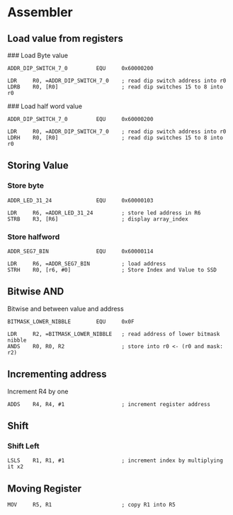 # Assembler

## Load value from registers

### Load Byte value
```assembler
ADDR_DIP_SWITCH_7_0         EQU     0x60000200

LDR     R0, =ADDR_DIP_SWITCH_7_0 	; read dip switch address into r0
LDRB    R0, [R0]					; read dip switches 15 to 8 into r0
```

### Load half word value
```assembler
ADDR_DIP_SWITCH_7_0         EQU     0x60000200

LDR     R0, =ADDR_DIP_SWITCH_7_0 	; read dip switch address into r0
LDRH    R0, [R0]					; read dip switches 15 to 8 into r0
```

## Storing Value

### Store byte

```assembler
ADDR_LED_31_24              EQU     0x60000103

LDR     R6, =ADDR_LED_31_24 		; store led address in R6
STRB    R3, [R6] 					; display array_index
```

### Store halfword

```assembler
ADDR_SEG7_BIN   			EQU		0x60000114

LDR     R6, =ADDR_SEG7_BIN			; load address
STRH    R0, [r6, #0]				; Store Index and Value to SSD
```

## Bitwise AND


Bitwise and between value and address
```assembler
BITMASK_LOWER_NIBBLE        EQU     0x0F

LDR		R2, =BITMASK_LOWER_NIBBLE	; read address of lower bitmask nibble
ANDS	R0, R0, R2					; store into r0 <- (r0 and mask: r2)
```


## Incrementing address

Increment R4 by one

```assembler
ADDS	R4, R4, #1					; increment register address
```

## Shift 

### Shift Left

```assembler
LSLS	R1, R1, #1					; increment index by multiplying it x2
```

## Moving Register

```assembler
MOV		R5, R1						; copy R1 into R5
```